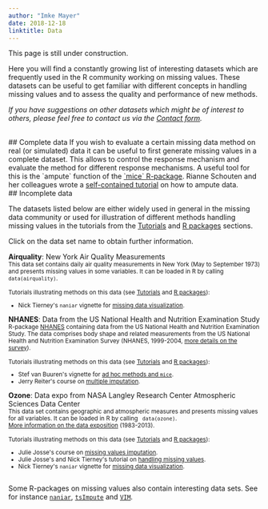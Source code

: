 ```yaml
---
author: "Imke Mayer"
date: 2018-12-18
linktitle: Data
---
```



This page is still under construction.

Here you will find a constantly growing list of interesting datasets which are frequently used in the R community working on missing values. These datasets can be useful to get familiar with different concepts in handling missing values and to assess the quality and performance of new methods.

_If you have suggestions on other datasets which might be of interest to others, please feel free to contact us via the <a href="/contact/">Contact form</a>._

<br>
## Complete data
If you wish to evaluate a certain missing data method on real (or simulated) data it can be useful to first generate missing values in a complete dataset. This allows to control the response mechanism and evaluate the method for different response mechanisms. A useful tool for this is the `ampute` function of the <a href="https://cran.r-project.org/web/packages/mice/index.html" target="_blank">`mice` R-package</a>. Rianne Schouten and her colleagues wrote a <a href="https://rianneschouten.github.io/mice_ampute/vignette/ampute.html" target="_blank">self-contained tutorial</a> on how to ampute data.

<br>
## Incomplete data

The datasets listed below are either widely used in general in the missing data community or used for illustration of different methods handling missing values in the tutorials from the <a href="/tutorials/" target="_blank">Tutorials</a> and <a href="/rpkg/" target="_blank">R packages</a> sections.

Click on the data set name to obtain further information.

<div class="container">
  <div id="accordion">
    <div class="card">
      <div class="card-header">
        <a class="card-block clearfix" data-toggle="collapse" data-target="#airquality">
          <div class="col-12"><b>Airquality</b>: New York Air Quality Measurements</div>
        </a>
      </div>
      <div id="airquality" class="collapse show" data-parent="#accordion">  
        <div class="card-body">
        <small>
          This data set contains daily air quality measurements in New York (May to September 1973) and presents missing values in some variables. It can be loaded in R by calling <code> data(airquality)</code>. 
          <br>
          <br>
          Tutorials illustrating methods on this data (see <a href="/tutorials/" target="_blank">Tutorials</a> and <a href="/rpkg/    " target="_blank">R packages</a>):
          <ul>
          <li> Nick Tierney's <code>naniar</code> vignette for <a href="/rpkg/" target="_blank">missing data visualization</a>.</li>
          </ul>
        </small>
        </div>
      </div>
    </div>
    <div class="card">
      <div class="card-header">
        <a class="collapsed card-block clearfix" data-toggle="collapse" data-target="#nhanes">
          <div class="col-12"><b>NHANES</b>: Data from the US National Health and Nutrition Examination Study</div>
        </a>
      </div>
      <div id="nhanes" class="collapse" data-parent="#accordion">  
        <div class="card-body">
        <small>
          R-package <a href="https://cran.r-project.org/web/packages/NHANES/" target="_blank">NHANES</a> containing data from the US National Health and Nutrition Examination Study. The data comprises body shape and related measurements from the US National Health and Nutrition Examination Survey (NHANES, 1999-2004, <a href="http://www.cdc.gov/nchs/nhanes.htm" target="_blank">more details on the survey</a>).
          <br>
          <br>
          Tutorials illustrating methods on this data (see <a href="/tutorials/" target="_blank">Tutorials</a> and <a href="/rpkg/    " target="_blank">R packages</a>):
          <ul>
            <li> Stef van Buuren's vignette for <a href="/rpkg/" target="_blank">ad hoc methods and <code>mice</code></a>.</li>
            <li> Jerry Reiter's course on <a href="/rpkg/" target="_blank">multiple imputation</a>.</li>
          </ul>
        </small>
        </div>
      </div>
    </div>
    <div class="card">
      <div class="card-header">
        <a class="collapsed card-block clearfix" data-toggle="collapse" data-target="#ozone">
          <div class="col-12"><b>Ozone</b>: Data expo from NASA Langley Research Center Atmospheric Sciences Data Center</div>
        </a>
      </div>
      <div id="ozone" class="collapse" data-parent="#accordion">  
        <div class="card-body">
        <small>
          This data set contains geographic and atmospheric measures and presents missing values for all variables. It can be loaded in R by calling <code> data(ozone)</code>. 
          <br><a href="http://stat-computing.org/dataexpo/2006/" target="_blank">More information on the data exposition</a> (1983-2013).
          <br>
          <br>
          Tutorials illustrating methods on this data (see <a href="/tutorials/" target="_blank">Tutorials</a> and <a href="/rpkg/    " target="_blank">R packages</a>):
          <ul>
            <li> Julie Josse's course on <a href="/tutorials/" target="_blank">missing values imputation</a>.</li>
            <li> Julie Josse's and Nick Tierney's tutorial on <a href="/tutorials/" target="_blank">handling missing values</a>.</li>
            <li> Nick Tierney's <code>naniar</code> vignette for <a href="/rpkg/" target="_blank">missing data visualization</a>.</li>
          </ul>
        </small>
        </div>
      </div>
    </div>
  </div>
</div>

<br>
Some R-packages on missing values also contain interesting data sets. See for instance <a href="https://cran.r-project.org/web/packages/naniar/index.html" target="_blank"><code>naniar</code></a>, <a href="https://cran.r-project.org/web/packages/imputeTS/" target="_blank"><code>tsImpute</code></a> and <a href="https://cran.r-project.org/web/packages/VIM/index.html" target="_blank"><code>VIM</code></a>.



<!-- <div class="container">      
<button type="button" class="btn btn-sm" data-toggle="collapse" data-target="#airquality"><b>airquality</b>: New York Air Quality Measurements</button>
<div id="airquality" class="collapse">
      <br>
      This data set contains daily air quality measurements in New York (May to September 1973) and presents missing values in some variables. It can be loaded in R by calling <code> data(airquality)</code>. 
      <br>
      <br>
      Tutorials illustrating methods on this data (see <a href="/tutorials/" target="_blank">Tutorials</a> and <a href="/rpkg/" target="_blank">R packages</a>):
      <ul>
      <li> Nick Tierney's <code>naniar</code> vignette for <a href="/rpkg/" target="_blank">missing data visualization</a>.</li>
      </ul>
  </div>
</div>

<br>
<div class="container">
<button type="button" class="btn btn-sm" data-toggle="collapse" data-target="#nhanes"><b>NHANES</b>: Data from the US National Health and Nutrition Examination Study</button>
<div id="nhanes" class="collapse">
      <br>
      R-package <a href="https://cran.r-project.org/web/packages/NHANES/" target="_blank">NHANES</a> containing data from the US National Health and Nutrition Examination Study. The data comprises body shape and related measurements from the US National Health and Nutrition Examination Survey (NHANES, 1999-2004, <a href="http://www.cdc.gov/nchs/nhanes.htm" target="_blank">more details on the survey</a>).
      <br>
      <br>
      Tutorials illustrating methods on this data (see <a href="/tutorials/" target="_blank">Tutorials</a>):
      <ul>
        <li> Stef van Buuren's vignette for <a href="/rpkg/" target="_blank">ad hoc methods and <code>mice</code></a>.</li>
        <li> Jerry Reiter's course on <a href="/rpkg/" target="_blank">multiple imputation</a>.</li>
      </ul>
  </div>
</div>

<br>
<div class="container">
  <button type="button" class="btn btn-sm" data-toggle="collapse" data-target="#ozone"><b>ozone</b>: Data expo from NASA Langley Research Center Atmospheric Sciences Data Center</button>
  <div id="ozone" class="collapse">
      <br>
      This data set contains geographic and atmospheric measures and presents missing values for all variables. It can be loaded in R by calling <code> data(ozone)</code>. 
      <br><a href="http://stat-computing.org/dataexpo/2006/" target="_blank">More information on the data exposition</a> (1983-2013).
      <br>
      <br>
      Tutorials illustrating methods on this data (see <a href="/tutorials/" target="_blank">Tutorials</a>):
      <ul>
      <li> Julie Josse's course on <a href="/tutorials/" target="_blank">missing values imputation</a>.</li>
      <li> Julie Josse's and Nick Tierney's tutorial on <a href="/tutorials/" target="_blank">handling missing values</a>.</li>
      <li> Nick Tierney's <code>naniar</code> vignette for <a href="/rpkg/" target="_blank">missing data visualization</a>.</li>
      </ul>
  </div>
</div> -->


